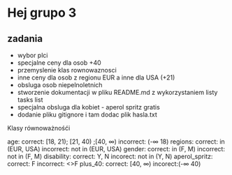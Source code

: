 # Hej grupo 3

## zadania
* wybor plci 
* specjalne ceny dla osob +40 
* przemyslenie klas rownowaznosci
* inne ceny dla osob z regionu EUR a inne dla USA (+21)
* obsluga osob niepelnoletnich 
* stworzenie dokumentacji w pliku README.md z wykorzystaniem listy tasks list
* specjalna obsluga dla kobiet - aperol spritz gratis
* dodanie pliku gitignore i tam dodac plik hasla.txt 

Klasy równoważnośći 

age: correct: [18, 21); [21, 40)  ;[40, ∞)
     incorrect: (-∞ 18) 
regions: 
	correct: in (EUR, USA)
	incorrect: not in (EUR, USA)
gender: 
	correct: in (F, M)
	incorrect: not in (F, M)
disability: 
	correct: Y, N
	incorect: not in (Y, N)
aperol_spritz:
	correct: F
	incorrect: <>F
plus_40:
	correct: [40, ∞)
	incorect:(-∞ 40) 

